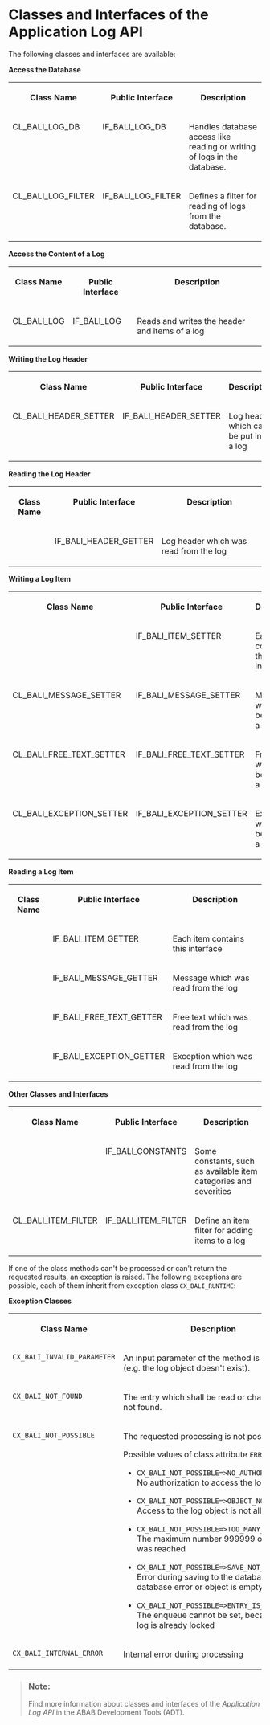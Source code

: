 <!-- loio59023fcd95ec459d8259c1e2840b816a -->

# Classes and Interfaces of the Application Log API

The following classes and interfaces are available:

**Access the Database**


<table>
<tr>
<th valign="top">

Class Name

</th>
<th valign="top">

Public Interface

</th>
<th valign="top">

Description

</th>
</tr>
<tr>
<td valign="top">

CL\_BALI\_LOG\_DB

</td>
<td valign="top">

IF\_BALI\_LOG\_DB

</td>
<td valign="top">

Handles database access like reading or writing of logs in the database.

</td>
</tr>
<tr>
<td valign="top">

CL\_BALI\_LOG\_FILTER

</td>
<td valign="top">

IF\_BALI\_LOG\_FILTER

</td>
<td valign="top">

Defines a filter for reading of logs from the database.

</td>
</tr>
</table>

**Access the Content of a Log**


<table>
<tr>
<th valign="top">

Class Name

</th>
<th valign="top">

Public Interface

</th>
<th valign="top">

Description

</th>
</tr>
<tr>
<td valign="top">

CL\_BALI\_LOG

</td>
<td valign="top">

IF\_BALI\_LOG

</td>
<td valign="top">

Reads and writes the header and items of a log

</td>
</tr>
</table>

**Writing the Log Header**


<table>
<tr>
<th valign="top">

Class Name

</th>
<th valign="top">

Public Interface

</th>
<th valign="top">

Description

</th>
</tr>
<tr>
<td valign="top">

CL\_BALI\_HEADER\_SETTER

</td>
<td valign="top">

IF\_BALI\_HEADER\_SETTER

</td>
<td valign="top">

Log header which can be put into a log

</td>
</tr>
</table>

**Reading the Log Header**


<table>
<tr>
<th valign="top">

Class Name

</th>
<th valign="top">

Public Interface

</th>
<th valign="top">

Description

</th>
</tr>
<tr>
<td valign="top">

 

</td>
<td valign="top">

IF\_BALI\_HEADER\_GETTER

</td>
<td valign="top">

Log header which was read from the log

</td>
</tr>
</table>

**Writing a Log Item**


<table>
<tr>
<th valign="top">

Class Name

</th>
<th valign="top">

Public Interface

</th>
<th valign="top">

Description

</th>
</tr>
<tr>
<td valign="top">



</td>
<td valign="top">

IF\_BALI\_ITEM\_SETTER

</td>
<td valign="top">

Each item contains this interface

</td>
</tr>
<tr>
<td valign="top">

CL\_BALI\_MESSAGE\_SETTER

</td>
<td valign="top">

IF\_BALI\_MESSAGE\_SETTER

</td>
<td valign="top">

Message which can be put into a log

</td>
</tr>
<tr>
<td valign="top">

CL\_BALI\_FREE\_TEXT\_SETTER

</td>
<td valign="top">

IF\_BALI\_FREE\_TEXT\_SETTER

</td>
<td valign="top">

Free text which can be put into a log

</td>
</tr>
<tr>
<td valign="top">

CL\_BALI\_EXCEPTION\_SETTER

</td>
<td valign="top">

IF\_BALI\_EXCEPTION\_SETTER

</td>
<td valign="top">

Exception which can be put into a log

</td>
</tr>
</table>

**Reading a Log Item**


<table>
<tr>
<th valign="top">

Class Name

</th>
<th valign="top">

Public Interface

</th>
<th valign="top">

Description

</th>
</tr>
<tr>
<td valign="top">



</td>
<td valign="top">

IF\_BALI\_ITEM\_GETTER

</td>
<td valign="top">

Each item contains this interface

</td>
</tr>
<tr>
<td valign="top">



</td>
<td valign="top">

IF\_BALI\_MESSAGE\_GETTER

</td>
<td valign="top">

Message which was read from the log

</td>
</tr>
<tr>
<td valign="top">



</td>
<td valign="top">

IF\_BALI\_FREE\_TEXT\_GETTER

</td>
<td valign="top">

Free text which was read from the log

</td>
</tr>
<tr>
<td valign="top">



</td>
<td valign="top">

IF\_BALI\_EXCEPTION\_GETTER

</td>
<td valign="top">

Exception which was read from the log

</td>
</tr>
</table>

**Other Classes and Interfaces**


<table>
<tr>
<th valign="top">

Class Name

</th>
<th valign="top">

Public Interface

</th>
<th valign="top">

Description

</th>
</tr>
<tr>
<td valign="top">



</td>
<td valign="top">

IF\_BALI\_CONSTANTS

</td>
<td valign="top">

Some constants, such as available item categories and severities

</td>
</tr>
<tr>
<td valign="top">

CL\_BALI\_ITEM\_FILTER

</td>
<td valign="top">

IF\_BALI\_ITEM\_FILTER

</td>
<td valign="top">

Define an item filter for adding items to a log

</td>
</tr>
</table>

If one of the class methods can't be processed or can't return the requested results, an exception is raised. The following exceptions are possible, each of them inherit from exception class `CX_BALI_RUNTIME`:

**Exception Classes**


<table>
<tr>
<th valign="top">

Class Name

</th>
<th valign="top">

Description

</th>
</tr>
<tr>
<td valign="top">

`CX_BALI_INVALID_PARAMETER` 

</td>
<td valign="top">

An input parameter of the method is invalid \(e.g. the log object doesn't exist\).

</td>
</tr>
<tr>
<td valign="top">

`CX_BALI_NOT_FOUND` 

</td>
<td valign="top">

The entry which shall be read or changed was not found.

</td>
</tr>
<tr>
<td valign="top">

`CX_BALI_NOT_POSSIBLE` 

</td>
<td valign="top">

The requested processing is not possible.

Possible values of class attribute `ERROR_CODE`:

-   `CX_BALI_NOT_POSSIBLE=>NO_AUTHORIZATION`: No authorization to access the log

-   `CX_BALI_NOT_POSSIBLE=>OBJECT_NOT_ALLOWED`: Access to the log object is not allowed

-   `CX_BALI_NOT_POSSIBLE=>TOO_MANY_ITEMS`: The maximum number 999999 of items was reached

-   `CX_BALI_NOT_POSSIBLE=>SAVE_NOT_ALLOWED`: Error during saving to the database \(e.g. database error or object is empty\)

-   `CX_BALI_NOT_POSSIBLE=>ENTRY_IS_LOCKED`: The enqueue cannot be set, because the log is already locked




</td>
</tr>
<tr>
<td valign="top">

`CX_BALI_INTERNAL_ERROR` 

</td>
<td valign="top">

Internal error during processing

</td>
</tr>
</table>

> ### Note:  
> Find more information about classes and interfaces of the *Application Log API* in the ABAB Development Tools \(ADT\).

